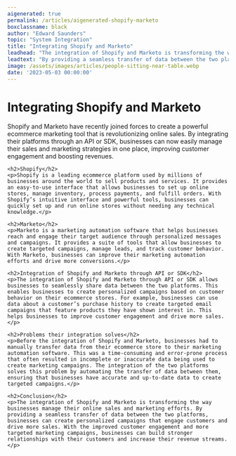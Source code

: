 ```yaml
---
aigenerated: true
permalink: /articles/aigenerated-shopify-marketo
boxclassname: black
author: "Edward Saunders"
topic: "System Integration"
title: "Integrating Shopify and Marketo"
leadhead: "The integration of Shopify and Marketo is transforming the way businesses manage their online sales and marketing efforts"
leadtext: "By providing a seamless transfer of data between the two platforms, businesses can create personalized campaigns that engage customers and drive more sales. With the improved customer engagement and more targeted marketing campaigns, businesses can build stronger relationships with their customers and increase their revenue streams."
image: /assets/images/articles/people-sitting-near-table.webp
date: '2023-05-03 00:00:00'
---
```

<div class="arttext">	<h1>Integrating Shopify and Marketo</h1>
	<p>Shopify and Marketo have recently joined forces to create a powerful ecommerce marketing tool that is revolutionizing online sales. By integrating their platforms through an API or SDK, businesses can now easily manage their sales and marketing strategies in one place, improving customer engagement and boosting revenues.</p>

	<h2>Shopify</h2>
	<p>Shopify is a leading ecommerce platform used by millions of businesses around the world to sell products and services. It provides an easy-to-use interface that allows businesses to set up online stores, manage inventory, process payments, and fulfill orders. With Shopify’s intuitive interface and powerful tools, businesses can quickly set up and run online stores without needing any technical knowledge.</p>

	<h2>Marketo</h2>
	<p>Marketo is a marketing automation software that helps businesses reach and engage their target audience through personalized messages and campaigns. It provides a suite of tools that allow businesses to create targeted campaigns, manage leads, and track customer behavior. With Marketo, businesses can improve their marketing automation efforts and drive more conversions.</p>

	<h2>Integration of Shopify and Marketo through API or SDK</h2>
	<p>The integration of Shopify and Marketo through API or SDK allows businesses to seamlessly share data between the two platforms. This enables businesses to create personalized campaigns based on customer behavior on their ecommerce stores. For example, businesses can use data about a customer’s purchase history to create targeted email campaigns that feature products they have shown interest in. This helps businesses to improve customer engagement and drive more sales.</p>

	<h2>Problems their integration solves</h2>
	<p>Before the integration of Shopify and Marketo, businesses had to manually transfer data from their ecommerce store to their marketing automation software. This was a time-consuming and error-prone process that often resulted in incomplete or inaccurate data being used to create marketing campaigns. The integration of the two platforms solves this problem by automating the transfer of data between them, ensuring that businesses have accurate and up-to-date data to create targeted campaigns.</p>

	<h2>Conclusion</h2>
	<p>The integration of Shopify and Marketo is transforming the way businesses manage their online sales and marketing efforts. By providing a seamless transfer of data between the two platforms, businesses can create personalized campaigns that engage customers and drive more sales. With the improved customer engagement and more targeted marketing campaigns, businesses can build stronger relationships with their customers and increase their revenue streams.</p>
</div>